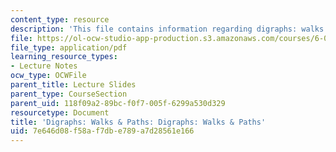 ```yaml
---
content_type: resource
description: 'This file contains information regarding digraphs: walks & paths.'
file: https://ol-ocw-studio-app-production.s3.amazonaws.com/courses/6-042j-mathematics-for-computer-science-spring-2015/7e646d08f58af7dbe789a7d28561e166_MIT6_042JS15_WalksPaths.pdf
file_type: application/pdf
learning_resource_types:
- Lecture Notes
ocw_type: OCWFile
parent_title: Lecture Slides
parent_type: CourseSection
parent_uid: 118f09a2-89bc-f0f7-005f-6299a530d329
resourcetype: Document
title: 'Digraphs: Walks & Paths: Digraphs: Walks & Paths'
uid: 7e646d08-f58a-f7db-e789-a7d28561e166
---
```

